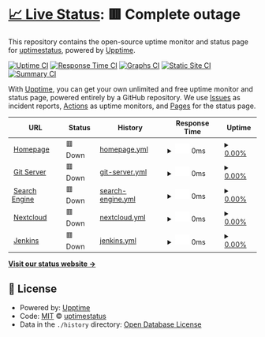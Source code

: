 # [📈 Live Status](https://uptimestatus.github.io/upptime): <!--live status--> **🟥 Complete outage**

This repository contains the open-source uptime monitor and status page for [uptimestatus](https://uptimestatus.github.io/upptime), powered by [Upptime](https://github.com/upptime/upptime).

[![Uptime CI](https://github.com/uptimestatus/upptime/workflows/Uptime%20CI/badge.svg)](https://github.com/uptimestatus/upptime/actions?query=workflow%3A%22Uptime+CI%22)
[![Response Time CI](https://github.com/uptimestatus/upptime/workflows/Response%20Time%20CI/badge.svg)](https://github.com/uptimestatus/upptime/actions?query=workflow%3A%22Response+Time+CI%22)
[![Graphs CI](https://github.com/uptimestatus/upptime/workflows/Graphs%20CI/badge.svg)](https://github.com/uptimestatus/upptime/actions?query=workflow%3A%22Graphs+CI%22)
[![Static Site CI](https://github.com/uptimestatus/upptime/workflows/Static%20Site%20CI/badge.svg)](https://github.com/uptimestatus/upptime/actions?query=workflow%3A%22Static+Site+CI%22)
[![Summary CI](https://github.com/uptimestatus/upptime/workflows/Summary%20CI/badge.svg)](https://github.com/uptimestatus/upptime/actions?query=workflow%3A%22Summary+CI%22)

With [Upptime](https://upptime.js.org), you can get your own unlimited and free uptime monitor and status page, powered entirely by a GitHub repository. We use [Issues](https://github.com/uptimestatus/upptime/issues) as incident reports, [Actions](https://github.com/uptimestatus/upptime/actions) as uptime monitors, and [Pages](https://uptimestatus.github.io/upptime) for the status page.

<!--start: status pages-->
<!-- This summary is generated by Upptime (https://github.com/upptime/upptime) -->
<!-- Do not edit this manually, your changes will be overwritten -->
<!-- prettier-ignore -->
| URL | Status | History | Response Time | Uptime |
| --- | ------ | ------- | ------------- | ------ |
| <img alt="" src="https://icons.duckduckgo.com/ip3/pavela.net.ico" height="13"> [Homepage](https://pavela.net) | 🟥 Down | [homepage.yml](https://github.com/uptimestatus/upptime/commits/HEAD/history/homepage.yml) | <details><summary><img alt="Response time graph" src="./graphs/homepage/response-time-week.png" height="20"> 0ms</summary><br><a href="https://status.pavela.net/history/homepage"><img alt="Response time 977" src="https://img.shields.io/endpoint?url=https%3A%2F%2Fraw.githubusercontent.com%2Fuptimestatus%2Fupptime%2FHEAD%2Fapi%2Fhomepage%2Fresponse-time.json"></a><br><a href="https://status.pavela.net/history/homepage"><img alt="24-hour response time 0" src="https://img.shields.io/endpoint?url=https%3A%2F%2Fraw.githubusercontent.com%2Fuptimestatus%2Fupptime%2FHEAD%2Fapi%2Fhomepage%2Fresponse-time-day.json"></a><br><a href="https://status.pavela.net/history/homepage"><img alt="7-day response time 0" src="https://img.shields.io/endpoint?url=https%3A%2F%2Fraw.githubusercontent.com%2Fuptimestatus%2Fupptime%2FHEAD%2Fapi%2Fhomepage%2Fresponse-time-week.json"></a><br><a href="https://status.pavela.net/history/homepage"><img alt="30-day response time 0" src="https://img.shields.io/endpoint?url=https%3A%2F%2Fraw.githubusercontent.com%2Fuptimestatus%2Fupptime%2FHEAD%2Fapi%2Fhomepage%2Fresponse-time-month.json"></a><br><a href="https://status.pavela.net/history/homepage"><img alt="1-year response time 949" src="https://img.shields.io/endpoint?url=https%3A%2F%2Fraw.githubusercontent.com%2Fuptimestatus%2Fupptime%2FHEAD%2Fapi%2Fhomepage%2Fresponse-time-year.json"></a></details> | <details><summary><a href="https://status.pavela.net/history/homepage">0.00%</a></summary><a href="https://status.pavela.net/history/homepage"><img alt="All-time uptime 77.05%" src="https://img.shields.io/endpoint?url=https%3A%2F%2Fraw.githubusercontent.com%2Fuptimestatus%2Fupptime%2FHEAD%2Fapi%2Fhomepage%2Fuptime.json"></a><br><a href="https://status.pavela.net/history/homepage"><img alt="24-hour uptime 0.00%" src="https://img.shields.io/endpoint?url=https%3A%2F%2Fraw.githubusercontent.com%2Fuptimestatus%2Fupptime%2FHEAD%2Fapi%2Fhomepage%2Fuptime-day.json"></a><br><a href="https://status.pavela.net/history/homepage"><img alt="7-day uptime 0.00%" src="https://img.shields.io/endpoint?url=https%3A%2F%2Fraw.githubusercontent.com%2Fuptimestatus%2Fupptime%2FHEAD%2Fapi%2Fhomepage%2Fuptime-week.json"></a><br><a href="https://status.pavela.net/history/homepage"><img alt="30-day uptime 1.38%" src="https://img.shields.io/endpoint?url=https%3A%2F%2Fraw.githubusercontent.com%2Fuptimestatus%2Fupptime%2FHEAD%2Fapi%2Fhomepage%2Fuptime-month.json"></a><br><a href="https://status.pavela.net/history/homepage"><img alt="1-year uptime 39.34%" src="https://img.shields.io/endpoint?url=https%3A%2F%2Fraw.githubusercontent.com%2Fuptimestatus%2Fupptime%2FHEAD%2Fapi%2Fhomepage%2Fuptime-year.json"></a></details>
| <img alt="" src="https://icons.duckduckgo.com/ip3/git.pavela.net.ico" height="13"> [Git Server](https://git.pavela.net) | 🟥 Down | [git-server.yml](https://github.com/uptimestatus/upptime/commits/HEAD/history/git-server.yml) | <details><summary><img alt="Response time graph" src="./graphs/git-server/response-time-week.png" height="20"> 0ms</summary><br><a href="https://status.pavela.net/history/git-server"><img alt="Response time 0" src="https://img.shields.io/endpoint?url=https%3A%2F%2Fraw.githubusercontent.com%2Fuptimestatus%2Fupptime%2FHEAD%2Fapi%2Fgit-server%2Fresponse-time.json"></a><br><a href="https://status.pavela.net/history/git-server"><img alt="24-hour response time 0" src="https://img.shields.io/endpoint?url=https%3A%2F%2Fraw.githubusercontent.com%2Fuptimestatus%2Fupptime%2FHEAD%2Fapi%2Fgit-server%2Fresponse-time-day.json"></a><br><a href="https://status.pavela.net/history/git-server"><img alt="7-day response time 0" src="https://img.shields.io/endpoint?url=https%3A%2F%2Fraw.githubusercontent.com%2Fuptimestatus%2Fupptime%2FHEAD%2Fapi%2Fgit-server%2Fresponse-time-week.json"></a><br><a href="https://status.pavela.net/history/git-server"><img alt="30-day response time 0" src="https://img.shields.io/endpoint?url=https%3A%2F%2Fraw.githubusercontent.com%2Fuptimestatus%2Fupptime%2FHEAD%2Fapi%2Fgit-server%2Fresponse-time-month.json"></a><br><a href="https://status.pavela.net/history/git-server"><img alt="1-year response time 0" src="https://img.shields.io/endpoint?url=https%3A%2F%2Fraw.githubusercontent.com%2Fuptimestatus%2Fupptime%2FHEAD%2Fapi%2Fgit-server%2Fresponse-time-year.json"></a></details> | <details><summary><a href="https://status.pavela.net/history/git-server">0.00%</a></summary><a href="https://status.pavela.net/history/git-server"><img alt="All-time uptime 7.10%" src="https://img.shields.io/endpoint?url=https%3A%2F%2Fraw.githubusercontent.com%2Fuptimestatus%2Fupptime%2FHEAD%2Fapi%2Fgit-server%2Fuptime.json"></a><br><a href="https://status.pavela.net/history/git-server"><img alt="24-hour uptime 0.00%" src="https://img.shields.io/endpoint?url=https%3A%2F%2Fraw.githubusercontent.com%2Fuptimestatus%2Fupptime%2FHEAD%2Fapi%2Fgit-server%2Fuptime-day.json"></a><br><a href="https://status.pavela.net/history/git-server"><img alt="7-day uptime 0.00%" src="https://img.shields.io/endpoint?url=https%3A%2F%2Fraw.githubusercontent.com%2Fuptimestatus%2Fupptime%2FHEAD%2Fapi%2Fgit-server%2Fuptime-week.json"></a><br><a href="https://status.pavela.net/history/git-server"><img alt="30-day uptime 1.38%" src="https://img.shields.io/endpoint?url=https%3A%2F%2Fraw.githubusercontent.com%2Fuptimestatus%2Fupptime%2FHEAD%2Fapi%2Fgit-server%2Fuptime-month.json"></a><br><a href="https://status.pavela.net/history/git-server"><img alt="1-year uptime 0.00%" src="https://img.shields.io/endpoint?url=https%3A%2F%2Fraw.githubusercontent.com%2Fuptimestatus%2Fupptime%2FHEAD%2Fapi%2Fgit-server%2Fuptime-year.json"></a></details>
| <img alt="" src="https://icons.duckduckgo.com/ip3/search.pavela.net.ico" height="13"> [Search Engine](https://search.pavela.net) | 🟥 Down | [search-engine.yml](https://github.com/uptimestatus/upptime/commits/HEAD/history/search-engine.yml) | <details><summary><img alt="Response time graph" src="./graphs/search-engine/response-time-week.png" height="20"> 0ms</summary><br><a href="https://status.pavela.net/history/search-engine"><img alt="Response time 0" src="https://img.shields.io/endpoint?url=https%3A%2F%2Fraw.githubusercontent.com%2Fuptimestatus%2Fupptime%2FHEAD%2Fapi%2Fsearch-engine%2Fresponse-time.json"></a><br><a href="https://status.pavela.net/history/search-engine"><img alt="24-hour response time 0" src="https://img.shields.io/endpoint?url=https%3A%2F%2Fraw.githubusercontent.com%2Fuptimestatus%2Fupptime%2FHEAD%2Fapi%2Fsearch-engine%2Fresponse-time-day.json"></a><br><a href="https://status.pavela.net/history/search-engine"><img alt="7-day response time 0" src="https://img.shields.io/endpoint?url=https%3A%2F%2Fraw.githubusercontent.com%2Fuptimestatus%2Fupptime%2FHEAD%2Fapi%2Fsearch-engine%2Fresponse-time-week.json"></a><br><a href="https://status.pavela.net/history/search-engine"><img alt="30-day response time 0" src="https://img.shields.io/endpoint?url=https%3A%2F%2Fraw.githubusercontent.com%2Fuptimestatus%2Fupptime%2FHEAD%2Fapi%2Fsearch-engine%2Fresponse-time-month.json"></a><br><a href="https://status.pavela.net/history/search-engine"><img alt="1-year response time 0" src="https://img.shields.io/endpoint?url=https%3A%2F%2Fraw.githubusercontent.com%2Fuptimestatus%2Fupptime%2FHEAD%2Fapi%2Fsearch-engine%2Fresponse-time-year.json"></a></details> | <details><summary><a href="https://status.pavela.net/history/search-engine">0.00%</a></summary><a href="https://status.pavela.net/history/search-engine"><img alt="All-time uptime 17.38%" src="https://img.shields.io/endpoint?url=https%3A%2F%2Fraw.githubusercontent.com%2Fuptimestatus%2Fupptime%2FHEAD%2Fapi%2Fsearch-engine%2Fuptime.json"></a><br><a href="https://status.pavela.net/history/search-engine"><img alt="24-hour uptime 0.00%" src="https://img.shields.io/endpoint?url=https%3A%2F%2Fraw.githubusercontent.com%2Fuptimestatus%2Fupptime%2FHEAD%2Fapi%2Fsearch-engine%2Fuptime-day.json"></a><br><a href="https://status.pavela.net/history/search-engine"><img alt="7-day uptime 0.00%" src="https://img.shields.io/endpoint?url=https%3A%2F%2Fraw.githubusercontent.com%2Fuptimestatus%2Fupptime%2FHEAD%2Fapi%2Fsearch-engine%2Fuptime-week.json"></a><br><a href="https://status.pavela.net/history/search-engine"><img alt="30-day uptime 1.38%" src="https://img.shields.io/endpoint?url=https%3A%2F%2Fraw.githubusercontent.com%2Fuptimestatus%2Fupptime%2FHEAD%2Fapi%2Fsearch-engine%2Fuptime-month.json"></a><br><a href="https://status.pavela.net/history/search-engine"><img alt="1-year uptime 0.00%" src="https://img.shields.io/endpoint?url=https%3A%2F%2Fraw.githubusercontent.com%2Fuptimestatus%2Fupptime%2FHEAD%2Fapi%2Fsearch-engine%2Fuptime-year.json"></a></details>
| <img alt="" src="https://icons.duckduckgo.com/ip3/cloud.pavela.net.ico" height="13"> [Nextcloud](https://cloud.pavela.net) | 🟥 Down | [nextcloud.yml](https://github.com/uptimestatus/upptime/commits/HEAD/history/nextcloud.yml) | <details><summary><img alt="Response time graph" src="./graphs/nextcloud/response-time-week.png" height="20"> 0ms</summary><br><a href="https://status.pavela.net/history/nextcloud"><img alt="Response time 0" src="https://img.shields.io/endpoint?url=https%3A%2F%2Fraw.githubusercontent.com%2Fuptimestatus%2Fupptime%2FHEAD%2Fapi%2Fnextcloud%2Fresponse-time.json"></a><br><a href="https://status.pavela.net/history/nextcloud"><img alt="24-hour response time 0" src="https://img.shields.io/endpoint?url=https%3A%2F%2Fraw.githubusercontent.com%2Fuptimestatus%2Fupptime%2FHEAD%2Fapi%2Fnextcloud%2Fresponse-time-day.json"></a><br><a href="https://status.pavela.net/history/nextcloud"><img alt="7-day response time 0" src="https://img.shields.io/endpoint?url=https%3A%2F%2Fraw.githubusercontent.com%2Fuptimestatus%2Fupptime%2FHEAD%2Fapi%2Fnextcloud%2Fresponse-time-week.json"></a><br><a href="https://status.pavela.net/history/nextcloud"><img alt="30-day response time 0" src="https://img.shields.io/endpoint?url=https%3A%2F%2Fraw.githubusercontent.com%2Fuptimestatus%2Fupptime%2FHEAD%2Fapi%2Fnextcloud%2Fresponse-time-month.json"></a><br><a href="https://status.pavela.net/history/nextcloud"><img alt="1-year response time 0" src="https://img.shields.io/endpoint?url=https%3A%2F%2Fraw.githubusercontent.com%2Fuptimestatus%2Fupptime%2FHEAD%2Fapi%2Fnextcloud%2Fresponse-time-year.json"></a></details> | <details><summary><a href="https://status.pavela.net/history/nextcloud">0.00%</a></summary><a href="https://status.pavela.net/history/nextcloud"><img alt="All-time uptime 10.60%" src="https://img.shields.io/endpoint?url=https%3A%2F%2Fraw.githubusercontent.com%2Fuptimestatus%2Fupptime%2FHEAD%2Fapi%2Fnextcloud%2Fuptime.json"></a><br><a href="https://status.pavela.net/history/nextcloud"><img alt="24-hour uptime 0.00%" src="https://img.shields.io/endpoint?url=https%3A%2F%2Fraw.githubusercontent.com%2Fuptimestatus%2Fupptime%2FHEAD%2Fapi%2Fnextcloud%2Fuptime-day.json"></a><br><a href="https://status.pavela.net/history/nextcloud"><img alt="7-day uptime 0.00%" src="https://img.shields.io/endpoint?url=https%3A%2F%2Fraw.githubusercontent.com%2Fuptimestatus%2Fupptime%2FHEAD%2Fapi%2Fnextcloud%2Fuptime-week.json"></a><br><a href="https://status.pavela.net/history/nextcloud"><img alt="30-day uptime 1.38%" src="https://img.shields.io/endpoint?url=https%3A%2F%2Fraw.githubusercontent.com%2Fuptimestatus%2Fupptime%2FHEAD%2Fapi%2Fnextcloud%2Fuptime-month.json"></a><br><a href="https://status.pavela.net/history/nextcloud"><img alt="1-year uptime 0.00%" src="https://img.shields.io/endpoint?url=https%3A%2F%2Fraw.githubusercontent.com%2Fuptimestatus%2Fupptime%2FHEAD%2Fapi%2Fnextcloud%2Fuptime-year.json"></a></details>
| <img alt="" src="https://icons.duckduckgo.com/ip3/jenkins.pavela.net.ico" height="13"> [Jenkins](https://jenkins.pavela.net) | 🟥 Down | [jenkins.yml](https://github.com/uptimestatus/upptime/commits/HEAD/history/jenkins.yml) | <details><summary><img alt="Response time graph" src="./graphs/jenkins/response-time-week.png" height="20"> 0ms</summary><br><a href="https://status.pavela.net/history/jenkins"><img alt="Response time 0" src="https://img.shields.io/endpoint?url=https%3A%2F%2Fraw.githubusercontent.com%2Fuptimestatus%2Fupptime%2FHEAD%2Fapi%2Fjenkins%2Fresponse-time.json"></a><br><a href="https://status.pavela.net/history/jenkins"><img alt="24-hour response time 0" src="https://img.shields.io/endpoint?url=https%3A%2F%2Fraw.githubusercontent.com%2Fuptimestatus%2Fupptime%2FHEAD%2Fapi%2Fjenkins%2Fresponse-time-day.json"></a><br><a href="https://status.pavela.net/history/jenkins"><img alt="7-day response time 0" src="https://img.shields.io/endpoint?url=https%3A%2F%2Fraw.githubusercontent.com%2Fuptimestatus%2Fupptime%2FHEAD%2Fapi%2Fjenkins%2Fresponse-time-week.json"></a><br><a href="https://status.pavela.net/history/jenkins"><img alt="30-day response time 0" src="https://img.shields.io/endpoint?url=https%3A%2F%2Fraw.githubusercontent.com%2Fuptimestatus%2Fupptime%2FHEAD%2Fapi%2Fjenkins%2Fresponse-time-month.json"></a><br><a href="https://status.pavela.net/history/jenkins"><img alt="1-year response time 0" src="https://img.shields.io/endpoint?url=https%3A%2F%2Fraw.githubusercontent.com%2Fuptimestatus%2Fupptime%2FHEAD%2Fapi%2Fjenkins%2Fresponse-time-year.json"></a></details> | <details><summary><a href="https://status.pavela.net/history/jenkins">0.00%</a></summary><a href="https://status.pavela.net/history/jenkins"><img alt="All-time uptime 13.16%" src="https://img.shields.io/endpoint?url=https%3A%2F%2Fraw.githubusercontent.com%2Fuptimestatus%2Fupptime%2FHEAD%2Fapi%2Fjenkins%2Fuptime.json"></a><br><a href="https://status.pavela.net/history/jenkins"><img alt="24-hour uptime 0.00%" src="https://img.shields.io/endpoint?url=https%3A%2F%2Fraw.githubusercontent.com%2Fuptimestatus%2Fupptime%2FHEAD%2Fapi%2Fjenkins%2Fuptime-day.json"></a><br><a href="https://status.pavela.net/history/jenkins"><img alt="7-day uptime 0.00%" src="https://img.shields.io/endpoint?url=https%3A%2F%2Fraw.githubusercontent.com%2Fuptimestatus%2Fupptime%2FHEAD%2Fapi%2Fjenkins%2Fuptime-week.json"></a><br><a href="https://status.pavela.net/history/jenkins"><img alt="30-day uptime 1.38%" src="https://img.shields.io/endpoint?url=https%3A%2F%2Fraw.githubusercontent.com%2Fuptimestatus%2Fupptime%2FHEAD%2Fapi%2Fjenkins%2Fuptime-month.json"></a><br><a href="https://status.pavela.net/history/jenkins"><img alt="1-year uptime 0.00%" src="https://img.shields.io/endpoint?url=https%3A%2F%2Fraw.githubusercontent.com%2Fuptimestatus%2Fupptime%2FHEAD%2Fapi%2Fjenkins%2Fuptime-year.json"></a></details>

<!--end: status pages-->

[**Visit our status website →**](https://uptimestatus.github.io/upptime)

## 📄 License

- Powered by: [Upptime](https://github.com/upptime/upptime)
- Code: [MIT](./LICENSE) © [uptimestatus](https://uptimestatus.github.io/upptime)
- Data in the `./history` directory: [Open Database License](https://opendatacommons.org/licenses/odbl/1-0/)
